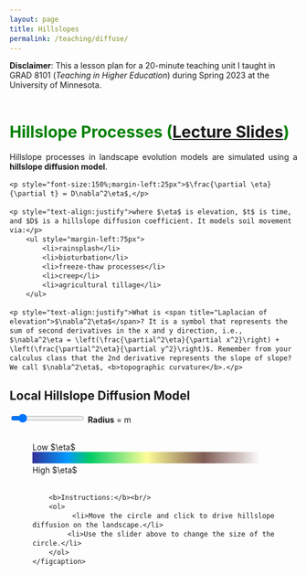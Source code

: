 ```yaml
---
layout: page
title: Hillslopes
permalink: /teaching/diffuse/
---
```


<html>
<head>
<style>
	 ul.parameters {
			 -webkit-column-count: 3;
			 -moz-column-count: 3;
			 -o-column-count: 3;
			  column-count: 3; 
			  border:2px solid #808080;
  			padding-left: 10px;
      }
	 ul.bc {
			 -webkit-column-count: 3;
			 -moz-column-count: 3;
			 -o-column-count: 3;
			  column-count: 2; 
      }
</style>
<script type="text/javascript" id="MathJax-script" async
  src="https://cdn.jsdelivr.net/npm/mathjax@3/es5/tex-mml-chtml.js">
</script>
<script>
  MathJax = {
    tex: {
      inlineMath: [['$', '$']]
    }
  };
</script>

<meta name="viewport" content="width=device-width, initial-scale=1">
<style>
.slidecontainer {
  width: 72%;
}

.slider {
  -webkit-appearance: none;
  width: 70%;
  height: 25px;
  background: #d3d3d3;
  outline: none;
  opacity: 0.7;
  -webkit-transition: .2s;
  transition: opacity .2s;
}

.slider:hover {
  opacity: 1;
}

.slider::-webkit-slider-thumb {
  -webkit-appearance: none;
  appearance: none;
  width: 25px;
  height: 25px;
  background: #000000;
  cursor: pointer;
}

.slider::-moz-range-thumb {
  width: 25px;
  height: 25px;
  background: #000000;
  cursor: pointer;
}
</style>

</head>

<body>
<b>Disclaimer</b>: This a lesson plan for a 20-minute teaching unit I taught in GRAD 8101 (<i>Teaching in Higher Education</i>) during Spring 2023 at the University of Minnesota.
<br>
<br>
<h1><b><span style="color:green;">Hillslope Processes (<a href="https://docs.google.com/presentation/d/1He0NAFRBt6n9554vKKsNbIOvWnyVwRKkI5TqjpAgwHY/edit?usp=sharing">Lecture Slides</a>)</span></b></h1>
	<p style="text-align:justify">Hillslope processes in landscape evolution models are simulated using a <b>hillslope diffusion model</b>.</p>

	<p style="font-size:150%;margin-left:25px">$\frac{\partial \eta}{\partial t} = D\nabla^2\eta$,</p>

	<p style="text-align:justify">where $\eta$ is elevation, $t$ is time, and $D$ is a hillslope diffusion coefficient. It models soil movement via:</p>
		<ul style="margin-left:75px">
			<li>rainsplash</li> 
			<li>bioturbation</li> 
			<li>freeze-thaw processes</li>
			<li>creep</li>
			<li>agricultural tillage</li>
		</ul>

	<p style="text-align:justify">What is <span title="Laplacian of elevation">$\nabla^2\eta$</span>? It is a symbol that represents the sum of second derivatives in the x and y direction, i.e., $\nabla^2\eta = \left(\frac{\partial^2\eta}{\partial x^2}\right) + \left(\frac{\partial^2\eta}{\partial y^2}\right)$. Remember from your calculus class that the 2nd derivative represents the slope of slope? We call $\nabla^2\eta$, <b>topographic curvature</b>.</p>

<h2><b>Local Hillslope Diffusion Model</b></h2>
		<div class="slidecontainer">
		  <input type="range" min="100" max="1000" value="200" class="slider" id="rad_Range">
			<b>Radius</b> = <span id="rad_output"></span> m
		</div>

<figure style="text-align:left;">
	<script src="/assets/js/colormap.js" type="text/javascript"></script>
	<canvas id="DiffuseCanvas" width="500" height="500" onmousedown="mouse_down(event)" onmouseup = "mouse_up(event)" onmousemove = "diffuse_loc(event)" onmouseout = "mouse_up(event)"></canvas>
	<script src="https://cdnjs.cloudflare.com/ajax/libs/jquery/3.6.0/jquery.js" type="text/javascript"></script>
	<script src="https://cdnjs.cloudflare.com/ajax/libs/jquery-csv/1.0.11/jquery.csv.js" type="text/javascript"></script>
	<script src="/assets/js/diffuse_TroutCreek.js" type="text/javascript"></script>
	<br>
	Low $\eta$ <img src="/assets/images/terrain.png" style = "width: 400px;height:20px;display: inline-block"> High $\eta$ <br><br>
	<figcaption style="text-align:justify">

		<b>Instructions:</b><br/>
		<ol>
			<li>Move the circle and click to drive hillslope diffusion on the landscape.</li>
			<li>Use the slider above to change the size of the circle.</li>
		</ol>
	</figcaption>
</figure>
</body>




